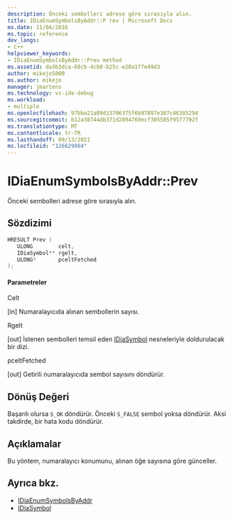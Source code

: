 ```yaml
---
description: Önceki sembolleri adrese göre sırasıyla alın.
title: IDiaEnumSymbolsByAddr::P rev | Microsoft Docs
ms.date: 11/04/2016
ms.topic: reference
dev_langs:
- C++
helpviewer_keywords:
- IDiaEnumSymbolsByAddr::Prev method
ms.assetid: da3b3dca-68cb-4cb0-b25c-e28a1ffe49d3
author: mikejo5000
ms.author: mikejo
manager: jmartens
ms.technology: vs-ide-debug
ms.workload:
- multiple
ms.openlocfilehash: 97bba21a09d13706375f6b97897e307c46385294
ms.sourcegitcommit: b12a38744db371d2894769ecf305585f9577792f
ms.translationtype: MT
ms.contentlocale: tr-TR
ms.lasthandoff: 09/13/2021
ms.locfileid: "126629984"
---
```

# <a name="idiaenumsymbolsbyaddrprev"></a>IDiaEnumSymbolsByAddr::Prev
Önceki sembolleri adrese göre sırasıyla alın.

## <a name="syntax"></a>Sözdizimi

```C++
HRESULT Prev ( 
   ULONG        celt,
   IDiaSymbol** rgelt,
   ULONG*       pceltFetched
);
```

#### <a name="parameters"></a>Parametreler
 Celt

[in] Numaralayıcıda alınan sembollerin sayısı.

 Rgelt

[out] İstenen sembolleri temsil eden [IDiaSymbol](../../debugger/debug-interface-access/idiasymbol.md) nesneleriyle doldurulacak bir dizi.

 pceltFetched

[out] Getirili numaralayıcıda sembol sayısını döndürür.

## <a name="return-value"></a>Dönüş Değeri
 Başarılı olursa `S_OK` döndürür. Önceki `S_FALSE` sembol yoksa döndürür. Aksi takdirde, bir hata kodu döndürür.

## <a name="remarks"></a>Açıklamalar
 Bu yöntem, numaralayıcı konumunu, alınan öğe sayısına göre günceller.

## <a name="see-also"></a>Ayrıca bkz.
- [IDiaEnumSymbolsByAddr](../../debugger/debug-interface-access/idiaenumsymbolsbyaddr.md)
- [IDiaSymbol](../../debugger/debug-interface-access/idiasymbol.md)
